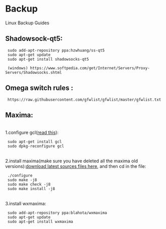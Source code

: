 # Backup
Linux Backup Guides
## Shadowsock-qt5:

     sudo add-apt-repository ppa:hzwhuang/ss-qt5
     sudo apt-get update
     sudo apt-get install shadowsocks-qt5
     
     (windows) https://www.softpedia.com/get/Internet/Servers/Proxy-Servers/Shadowsocks.shtml
## Omega switch rules :

     https://raw.githubusercontent.com/gfwlist/gfwlist/master/gfwlist.txt

## Maxima:
</br>1.configure gcl([read this](https://sourceforge.net/p/wxmaxima/discussion/435775/thread/75627a0b/)): 

     sudo apt-get install gcl
     sudo dpkg-reconfigure gcl
    
</br>2.install maxima(make sure you have deleted all the maxima old versions):[download latest sources files here](https://sourceforge.net/projects/maxima/files/), and then cd in the file:

     ./configure
     sudo make -j8
     sudo make check -j8
     sudo make install -j8
     
 </br>3.install wxmaxima:
 
     sudo add-apt-repository ppa:blahota/wxmaxima
     sudo apt-get update
     sudo apt-get install wxmaxima
     
